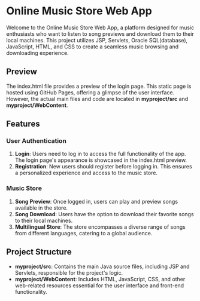 # Online Music Store Web App

Welcome to the Online Music Store Web App, a platform designed for music enthusiasts who want to listen to song previews and download them to their local machines. This project utilizes JSP, Servlets, Oracle SQL(database), JavaScript, HTML, and CSS to create a seamless music browsing and downloading experience.

## Preview ##

The index.html file provides a preview of the login page. This static page is hosted using GitHub Pages, offering a glimpse of the user interface. However, the actual main files and code are located in **myproject/src** and **myproject/WebContent**.

## Features ##

### User Authentication

1. **Login**: Users need to log in to access the full functionality of the app. The login page's appearance is showcased in the index.html preview.
2. **Registration**: New users should register before logging in. This ensures a personalized experience and access to the music store.

### Music Store

1. **Song Preview**: Once logged in, users can play and preview songs available in the store.
2. **Song Download**: Users have the option to download their favorite songs to their local machines.
3. **Multilingual Store**: The store encompasses a diverse range of songs from different languages, catering to a global audience.

## Project Structure

* **myproject/src**: Contains the main Java source files, including JSP and Servlets, responsible for the project's logic.
* **myproject/WebContent**: Includes HTML, JavaScript, CSS, and other web-related resources essential for the user interface and front-end functionality.
